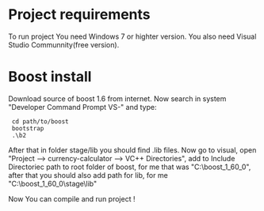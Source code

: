 Project requirements
=============
To run project You need Windows 7 or highter version. You also need Visual Studio Communnity(free version). 

Boost install
=============
Download source of boost 1.6 from internet. Now search in system "Developer Command Prompt VS-<version>" and type:
```
 cd path/to/boost
 bootstrap
 .\b2
```
After that in folder stage/lib you should find .lib files. Now go to visual, open "Project --> currency-calculator --> VC++ Directories", add to Include Directoriec path to root folder of boost, for me that was "C:\boost_1_60_0", after that you should also add path for lib, for me "C:\boost_1_60_0\stage\lib"

Now You can compile and run project !